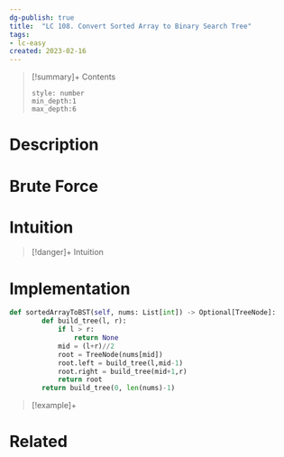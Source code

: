 ```yaml
---
dg-publish: true
title:  "LC 108. Convert Sorted Array to Binary Search Tree"
tags:
- lc-easy
created: 2023-02-16
---
```


>[!summary]+ Contents
>```toc
>style: number
>min_depth:1
>max_depth:6
>```

# Description

# Brute Force
# Intuition

>[!danger]+ Intuition

# Implementation
```python
def sortedArrayToBST(self, nums: List[int]) -> Optional[TreeNode]:
        def build_tree(l, r):
            if l > r:
                return None
            mid = (l+r)//2
            root = TreeNode(nums[mid])
            root.left = build_tree(l,mid-1)
            root.right = build_tree(mid+1,r) 
            return root
        return build_tree(0, len(nums)-1)
```

>[!example]+ 


# Related
